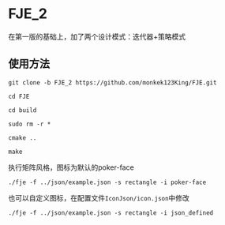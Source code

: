 # FJE_2
在第一版的基础上，加了两个设计模式：迭代器+策略模式

## 使用方法
`git clone -b FJE_2 https://github.com/monkek123King/FJE.git`

`cd FJE`

`cd build`

`sudo rm -r *`

`cmake ..`

`make`

执行矩阵风格，图标为默认的poker-face

`./fje -f ../json/example.json -s rectangle -i poker-face`

也可以自定义图标，在配置文件`IconJson/icon.json`中修改

`./fje -f ../json/example.json -s rectangle -i json_defined`
